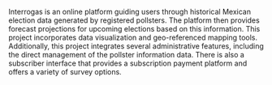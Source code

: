 Interrogas is an online platform guiding users through historical Mexican election data generated by registered pollsters. The platform then provides forecast projections for upcoming elections based on this information. This project incorporates data visualization and geo-referenced mapping tools. Additionally, this project integrates several administrative features, including the direct management of the pollster information data. There is also a subscriber interface that provides a subscription payment platform and offers a variety of survey options.
